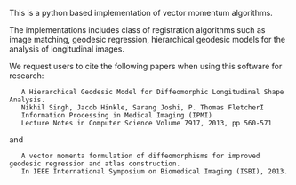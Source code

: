 This is a python based implementation of vector momentum algorithms.

The implementations includes class of registration algorithms such as image matching,  geodesic regression, hierarchical geodesic models
for the analysis of longitudinal images.

We request users to cite the following papers when using this software for research:

```
   A Hierarchical Geodesic Model for Diffeomorphic Longitudinal Shape Analysis.
   Nikhil Singh, Jacob Hinkle, Sarang Joshi, P. Thomas FletcherI
   Information Processing in Medical Imaging (IPMI)
   Lecture Notes in Computer Science Volume 7917, 2013, pp 560-571
```
and

``` 
   A vector momenta formulation of diffeomorphisms for improved geodesic regression and atlas construction. 
   In IEEE International Symposium on Biomedical Imaging (ISBI), 2013.
```
